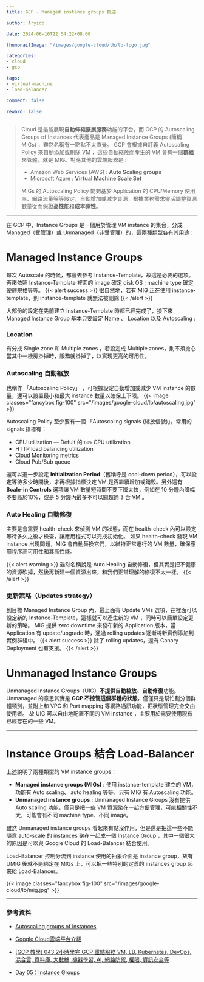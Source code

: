 ```yaml
---
title: GCP - Managed instance groups 概述

author: Aryido

date: 2024-06-16T22:54:22+08:00

thumbnailImage: "/images/google-cloud/lb/lb-logo.jpg"

categories:
- cloud
- gcp

tags:
- virtual-machine
- load-balancer

comment: false

reward: false
---
```

<!--BODY-->
> Cloud 是最能展現**自動伸縮擴展服務**功能的平台，而 GCP 的 Autoscaling Groups of Instances 代表產品是 Managed Instance Groups (簡稱 MIGs) ，雖然名稱有一點點不太直覺。 GCP 會根據自訂義 Autoscaling Policy 來自動添加或刪除 VM ，這些自動縮放而產生的 VM 會有一個**群組**來管體，就是 MIG。對應其他的雲端服務是 :
> - Amazon Web Services (AWS) : **Auto Scaling groups**
> - Microsoft Azure  : **Virtual Machine Scale Set** 
>
> MIGs 的 Autoscaling Policy 能夠基於 Application 的 CPU/Memory 使用率、網路流量等等設定，自動增加或減少資源，根據業務需求靈活調整資源數量從而保證**高性能**和**成本彈性**。
<!--more-->

---

在 GCP 中，Instance Groups 是一個用於管理 VM instance 的集合，分成 Managed（受管理）或 Unmanaged（非受管理）的，這兩種類型各有其用途：

# Managed Instance Groups

每次 Autoscale 的時候，都會去參考 Instance-Template，故這是必要的選項。再來依照 Instance-Template 裡面的 image 確定 disk OS ; machine type 確定硬體規格等等。
{{< alert success >}}
很自然地，若有 MIG 正在使用 instance-template，則 instance-template 就無法被刪除
{{< /alert >}}

大部份的設定在先前建立 Instance-Template 時都已經完成了，接下來 Managed Instance Group 基本只要設定 Name 、 Location 以及 Autoscaling :

### Location
有分成 Single zone 和 Multiple zones ，若設定成 Multiple zones，則不須擔心當其中一機房掛掉時，服務就掛掉了，以實現更高的可用性。


### Autoscaling 自動縮放
也稱作 「Autoscaling Policy」 ，可根據設定自動增加或減少 VM instance 的數量，還可以設置最小和最大 instance 數量以確保上下限。
{{< image classes="fancybox fig-100" src="/images/google-cloud/lb/autoscaling.jpg" >}}

Autoscaling Policy 至少要有一個 「Autoscaling signals (縮放信號)」。常用的 signals 指標有：
- CPU utilization  — Defult 的 `60%` CPU utilization
- HTTP load balancing utilization
- Cloud Monitoring metrics
- Cloud Pub/Sub queue 


還可以進一步設定 **Initialization Period**（舊稱呼是 cool-down period），可以設定等待多少時間後，才再根據指標決定 VM 是否繼續增加或銷毀。另外還有 **Scale-in Controls** 選項讓 VM 數量短時間不要下降太快，例如在 10 分鐘內降幅不要高於10%，或是 5 分鐘內最多不可以關超過 3 台 VM 。

### Auto Healing 自動修復 
主要是會需要 health-check 來偵測 VM 的狀態，而在 health-check 內可以設定等待多久之後才檢查，讓應用程式可以完成初始化。 如果 health-check 發現 VM instance 出現問題，MIG 會自動替換它們，以維持正常運行的 VM 數量，確保應用程序高可用性和其高性能。

{{< alert warning >}}
雖然名稱說是 Auto Healing 自動修復，但其實是把不健康的資源砍掉，然後再新建一個資源出來，和我們正常理解的修復不太一樣。
{{< /alert >}}

### 更新策略（Updates strategy）
到目標 Managed Instance Group 內，最上面有 Update VMs 選項，在裡面可以設定新的 Instance-Template，這樣就可以產生新的 VM ，同時可以簡單設定更新的策略。  MIG 提供 zero downtime 來發布新的 Application 版本，當 Application 有 update/upgrade 時，通過 rolling updates 逐漸將新實例添加到實例群組中。
{{< alert success >}}
除了 rolling updates，還有 Canary Deployment 也有支援。
{{< /alert >}}


# Unmanaged Instance Groups
Unmanaged Instance Groups（UIG）**不提供自動縮放、自動修復**功能。 Unmanaged 的意思其實是 **GCP 不控管這個群體的狀態**，僅僅只是幫忙劃分個群體類別，並附上和 VPC 和 Port mapping 等網路通訊功能，把狀態管理完全交由使用者。 故 UIG 可以自由地配置不同的 VM instance ，主要用於需要使用現有已經存在的一些 VM。

---

# Instance Groups 結合 Load-Balancer

上述說明了兩種類型的 VM instance groups：

- **Managed instance groups (MIGs)** : 使用 instance-template 建立的 VM，功能有 Auto scaling、 auto healing 等等，只有 MIG 有 Autoscaling 功能。
- **Unmanaged instance groups** : Unmanaged Instance Groups 沒有提供 Auto scaling 功能，僅只是把一些 VM 資源聚在一起方便管理，可能相關性不大，可能會有不同 machine type、不同 image。


雖然 Unmanaged instance groups 看起來有點沒作用，但是還是把這一些不能隨意 auto-scale 的 instances 聚在一起成一個 Instance Group ，其中一個很大的原因是可以與 Google Cloud 的 Load-Balancer 結合使用。 

Load-Balancer 控制分流到 instance 使用的抽象介面是 instance group，故有 UMIG 後就不是綁定在 MIGs 上，可以把一些特別的定義的 instances group 起來給 Load-Balancer。

{{< image classes="fancybox fig-100" src="/images/google-cloud/lb/mig.jpg" >}}

---

### 參考資料

- [Autoscaling groups of instances](https://cloud.google.com/compute/docs/autoscaler)

- [Google Cloud雲端平台介紹](https://jason-kao-blog.medium.com/google-cloud%E9%9B%B2%E7%AB%AF%E5%B9%B3%E5%8F%B0%E4%BB%8B%E7%B4%B9-fc3212c8359b)

- [[GCP 教學] 043 2小時學完 GCP 重點服務 VM, LB, Kubernetes, DevOps, 混合雲, 資料庫, 大數據, 機器學習, AI, 網路防禦, 權限, 資訊安全等](https://www.youtube.com/watch?v=hQE14DX4LHQ&t=134s)

- [Day 05：Instance Groups](https://ithelp.ithome.com.tw/m/articles/10315523)